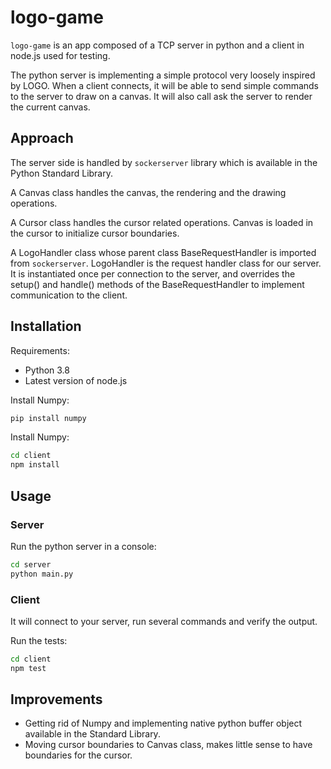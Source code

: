 # logo-game

`logo-game` is an app composed of a TCP server in python and a client in node.js used for testing.

The python server is implementing a simple protocol very loosely inspired by LOGO.
When a client connects, it will be able to send simple commands to the server to draw on a canvas.
It will also call ask the server to render the current canvas.

## Approach

The server side is handled by `sockerserver` library which is available in the Python Standard Library.

A Canvas class handles the canvas, the rendering and the drawing operations.

A Cursor class handles the cursor related operations. Canvas is loaded in the cursor to initialize
cursor boundaries.

A LogoHandler class whose parent class BaseRequestHandler is imported from `sockerserver`.
LogoHandler is the request handler class for our server.
It is instantiated once per connection to the server, and overrides
the setup() and handle() methods of the BaseRequestHandler to implement communication to the client.

## Installation

Requirements:
- Python 3.8
- Latest version of node.js

Install Numpy:

```bash
pip install numpy
```

Install Numpy:

```bash
cd client
npm install
```

## Usage

### Server

Run the python server in a console:

```bash
cd server
python main.py
```

### Client

It will connect to your server, run several commands and verify the output.

Run the tests:

```bash
cd client
npm test
```

## Improvements

- Getting rid of Numpy and implementing native python buffer object available in the Standard Library.
- Moving cursor boundaries to Canvas class, makes little sense to have boundaries for the cursor.
